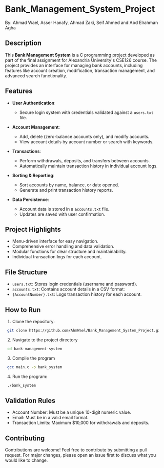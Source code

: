 # Bank_Management_System_Project
By: Ahmad Wael, Asser Hanafy, Ahmad Zaki, Seif Ahmed and Abd Elrahman Agha

## Description
This **Bank Management System** is a C programming project developed as part of the final assignment for Alexandria University's CSE126 course. The project provides an interface for managing bank accounts, including features like account creation, modification, transaction management, and advanced search functionality.

## Features
- **User Authentication**:
  - Secure login system with credentials validated against a `users.txt` file.
  
- **Account Management**:
  - Add, delete (zero-balance accounts only), and modify accounts.
  - View account details by account number or search with keywords.
  
- **Transactions**:
  - Perform withdrawals, deposits, and transfers between accounts.
  - Automatically maintain transaction history in individual account logs.

- **Sorting & Reporting**:
  - Sort accounts by name, balance, or date opened.
  - Generate and print transaction history reports.

- **Data Persistence**:
  - Account data is stored in a `accounts.txt` file.
  - Updates are saved with user confirmation.

## Project Highlights
- Menu-driven interface for easy navigation.
- Comprehensive error handling and data validation.
- Modular functions for clear structure and maintainability.
- Individual transaction logs for each account.

## File Structure
- `users.txt`: Stores login credentials (username and password).
- `accounts.txt`: Contains account details in a CSV format:
- `{AccountNumber}.txt`: Logs transaction history for each account.

## How to Run
1. Clone the repository:
```bash
 git clone https://github.com/AhmWael/Bank_Management_System_Project.git
```
2. Navigate to the project directory
```bash
 cd bank-management-system
```
3. Compile the program
```bash
 gcc main.c -o bank_system
```
4. Run the program:
```bash
 ./bank_system
```

## Validation Rules
- Account Number: Must be a unique 10-digit numeric value.
- Email: Must be in a valid email format.
- Transaction Limits: Maximum $10,000 for withdrawals and deposits.

## Contributing
Contributions are welcome!
Feel free to contribute by submitting a pull request. For major changes, please open an issue first to discuss what you would like to change.
